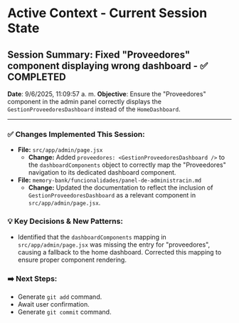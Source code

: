 # Active Context - Current Session State

## Session Summary: Fixed "Proveedores" component displaying wrong dashboard - ✅ COMPLETED
**Date**: 9/6/2025, 11:09:57 a. m.
**Objective**: Ensure the "Proveedores" component in the admin panel correctly displays the `GestionProveedoresDashboard` instead of the `HomeDashboard`.

---

### ✅ Changes Implemented This Session:

*   **File:** `src/app/admin/page.jsx`
    *   **Change:** Added `proveedores: <GestionProveedoresDashboard />` to the `dashboardComponents` object to correctly map the "Proveedores" navigation to its dedicated dashboard component.
*   **File:** `memory-bank/funcionalidades/panel-de-administracin.md`
    *   **Change:** Updated the documentation to reflect the inclusion of `GestionProveedoresDashboard` as a relevant component in `src/app/admin/page.jsx`.

### 💡 Key Decisions & New Patterns:

*   Identified that the `dashboardComponents` mapping in `src/app/admin/page.jsx` was missing the entry for "proveedores", causing a fallback to the home dashboard. Corrected this mapping to ensure proper component rendering.

### ➡️ Next Steps:

*   Generate `git add` command.
*   Await user confirmation.
*   Generate `git commit` command.
